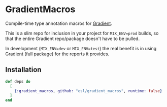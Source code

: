 # GradientMacros

Compile-time type annotation macros for [Gradient](https://github.com/esl/gradient).

This is a slim repo for inclusion in your project for `MIX_ENV=prod` builds,
so that the entire Gradient repo/package doesn't have to be pulled.

In development (`MIX_ENV=dev` or `MIX_ENV=test`) the real benefit is in
using Gradient (full package) for the reports it provides.


## Installation

```elixir
def deps do
  [
    {:gradient_macros, github: "esl/gradient_macros", runtime: false}
  ]
end
```
